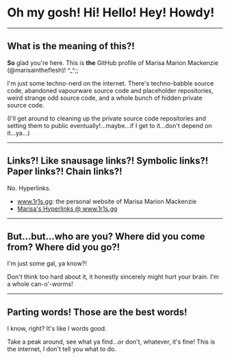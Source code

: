 # Oh my gosh! Hi! Hello! Hey! Howdy!

---

## What is the meaning of this?!

**So** glad you're here. This is **the** GitHub profile of Marisa Marion Mackenzie (@marisaintheflesh)! ^_^;;

I'm just some techno-nerd on the internet. There's techno-babble source code, abandoned vapourware source code and placeholder repositories, weird strange odd source code, and a whole bunch of hidden private source code.

(I'll get around to cleaning up the private source code repositories and setting them to public eventually!...maybe...if I get to it...don't depend on it...ya...)

---

## Links?! Like snausage links?! Symbolic links?! Paper links?! Chain links?!

No. Hyperlinks.

* <a href="https://www.1r1s.gg/">www.1r1s.gg: the personal website of Marisa Marion Mackenzie</a>
* <a href="https://www.1r1s.gg/links/">Marisa's Hyperlinks @ www.1r1s.gg</a>

---

## But...but...who are you? Where did you come from? Where did you go?!

I'm just some gal, ya know?!

Don't think too hard about it, it honestly sincerely might hurt your brain. I'm a whole can-o'-worms!

---

## Parting words! Those are the best words!

I know, right? It's like I words good.

Take a peak around, see what ya find...or don't, whatever, it's fine! This is the internet, I don't tell you what to do.
